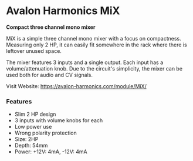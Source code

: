 # Avalon Harmonics MiX

**Compact three channel mono mixer**

MiX is a simple three channel mono mixer with a focus on compactness. Measuring only 2 HP, it can easily fit somewhere in the rack where there is leftover unused space.

The mixer features 3 inputs and a single output. Each input has a volume/attenuation knob. Due to the circuit's simplicity, the mixer can be used both for audio and CV signals.

Visit Website: https://avalon-harmonics.com/module/MiX/

### Features

* Slim 2 HP design
* 3 inputs with volume knobs for each
* Low power use
* Wrong polarity protection
* Size: 2HP
* Depth: 54mm
* Power: +12V: 4mA, -12V: 4mA